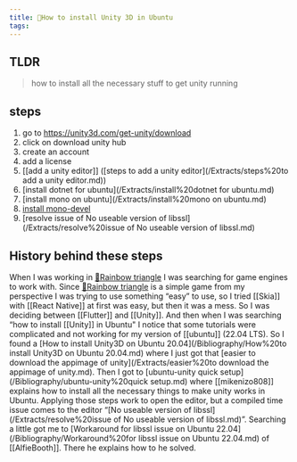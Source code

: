 ```yaml
---
title: 🌱How to install Unity 3D in Ubuntu
tags:
---
```


## TLDR
> how to install all the necessary stuff to get unity running

## steps
1. go to https://unity3d.com/get-unity/download
2. click on download unity hub
3. create an account
4. add a license
5. [[add a unity editor]] ([steps to add a unity editor](/Extracts/steps%20to add a unity editor.md))
6. [install dotnet for ubuntu](/Extracts/install%20dotnet for ubuntu.md)
7. [install mono on ubuntu](/Extracts/install%20mono on ubuntu.md)
8. [install mono-devel](/Extracts/install%20mono-devel.md)
9. [resolve issue of No useable version of libssl](/Extracts/resolve%20issue of No useable version of libssl.md)

## History behind these steps
When I was working in [🌱Rainbow triangle](/🌱Rainbow%20triangle.md) I was searching for game engines to work with. Since [🌱Rainbow triangle](/🌱Rainbow%20triangle.md) is a simple game from my perspective I was trying to use something “easy” to use, so I tried [[Skia]] with [[React Native]] at first was easy, but then it was a mess. So I was deciding between [[Flutter]] and [[Unity]]. And then when I was searching “how to install [[Unity]] in Ubuntu" I notice that some tutorials were complicated and not working for my version of [[ubuntu]] (22.04 LTS). So I found a [How to install Unity3D on Ubuntu 20.04](/Bibliography/How%20to install Unity3D on Ubuntu 20.04.md) where I just got that [easier to download the appimage of unity](/Extracts/easier%20to download the appimage of unity.md). Then I got to [ubuntu-unity quick setup](/Bibliography/ubuntu-unity%20quick setup.md) where [[mikenizo808]] explains how to install all the necessary things to make unity works in Ubuntu. Applying those steps work to open the editor, but a compiled time issue comes to the editor “[No useable version of libssl](/Extracts/resolve%20issue of No useable version of libssl.md)”. Searching a little got me to [Workaround for libssl issue on Ubuntu 22.04](/Bibliography/Workaround%20for libssl issue on Ubuntu 22.04.md) of [[AlfieBooth]]. There he explains how to he solved.

